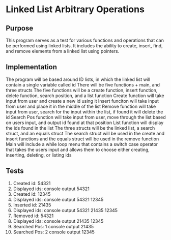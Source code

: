 # Linked List Arbitrary Operations

## Purpose
This program serves as a test for various functions and operations that can be performed using linked lists. It includes the ability to create, insert, find, and remove 
elements from a linked list using pointers.

## Implementation
The program will be based around ID lists, in which the linked list will contain a single variable called id
There will be five functions + main, and three structs
The five functions will be a create function, insert function, delete function, search position, and a list function
  Create function will take input from user and create a new id using it
  Insert funciton will take input from user and place it in the middle of the list
  Remove function will take input from user, search for the input within the list, if found it will delete the id
  Search Pos function will take input from user, move through the list based on users input, and output id found at that position
  List function will display the ids found in the list
The three structs will be the linked list, a search struct, and an equals struct
  The search struct will be used in the create and insert functions and the equals struct will be used in the remove function
Main will include a while loop menu that contains a switch case operator that takes the users input and allows them to choose either creating, inserting, deleting, or 
listing ids

## Tests
  1. Created id: 54321
  2. Displayed ids: console output 54321
  3. Created id: 12345
  4. Displayed ids: console output 54321 12345
  5. Inserted id: 21435
  6. Displayed ids: console output 54321 21435 12345
  7. Removed id: 54321
  8. Displayed ids: console output 21435 12345
  9. Searched Pos: 1 console output 21435
  10. Searched Pos: 2 console output 12345

